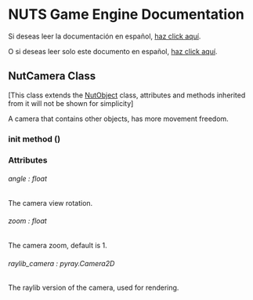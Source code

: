 # NUTS Game Engine Documentation

Si deseas leer la documentación en español, [haz click aquí](/DOCUMENTATION_Ñ/INDEX.md).

O si deseas leer solo este documento en español, [haz click aquí](/DOCUMENTATION_Ñ/FILES/NUTCAMERA.md).

## NutCamera Class

[This class extends the [NutObject](/DOCUMENTATION/FILES/NUTOBJECT.md) class, attributes and methods inherited from it will not be shown for simplicity]

A camera that contains other objects, has more movement freedom.

### init method ()

### Attributes

###### angle : float

The camera view rotation.

###### zoom : float

The camera zoom, default is 1.

###### raylib_camera : pyray.Camera2D

The raylib version of the camera, used for rendering.
